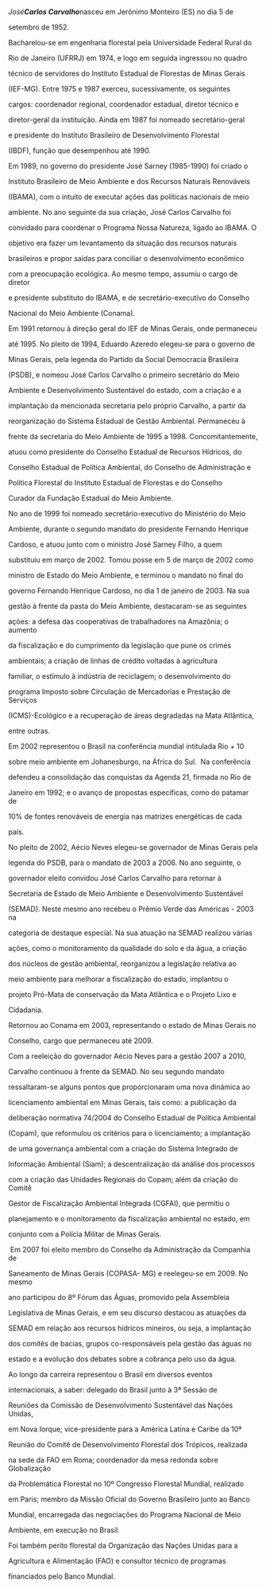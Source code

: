 

 



*José**Carlos Carvalho***nasceu em Jerônimo Monteiro (ES) no dia 5 de

setembro de 1952.



Bacharelou-se em engenharia florestal pela Universidade Federal Rural do

Rio de Janeiro (UFRRJ) em 1974, e logo em seguida ingressou no quadro

técnico de servidores do Instituto Estadual de Florestas de Minas Gerais

(IEF-MG). Entre 1975 e 1987 exerceu, sucessivamente, os seguintes

cargos: coordenador regional, coordenador estadual, diretor técnico e

diretor-geral da instituição. Ainda em 1987 foi nomeado secretário-geral

e presidente do Instituto Brasileiro de Desenvolvimento Florestal

(IBDF), função que desempenhou até 1990.



Em 1989, no governo do presidente José Sarney (1985-1990) foi criado o

Instituto Brasileiro de Meio Ambiente e dos Recursos Naturais Renováveis

(IBAMA), com o intuito de executar ações das políticas nacionais de meio

ambiente. No ano seguinte da sua criação, José Carlos Carvalho foi

convidado para coordenar o Programa Nossa Natureza, ligado ao IBAMA. O

objetivo era fazer um levantamento da situação dos recursos naturais

brasileiros e propor saídas para conciliar o desenvolvimento econômico

com a preocupação ecológica. Ao mesmo tempo, assumiu o cargo de diretor

e presidente substituto do IBAMA, e de secretário-executivo do Conselho

Nacional do Meio Ambiente (Conama). 



Em 1991 retornou à direção geral do IEF de Minas Gerais, onde permaneceu

até 1995. No pleito de 1994, Eduardo Azeredo elegeu-se para o governo de

Minas Gerais, pela legenda do Partido da Social Democracia Brasileira

(PSDB), e nomeou José Carlos Carvalho o primeiro secretário do Meio

Ambiente e Desenvolvimento Sustentável do estado, com a criação e a

implantação da mencionada secretaria pelo próprio Carvalho, a partir da

reorganização do Sistema Estadual de Gestão Ambiental. Permaneceu à

frente da secretaria do Meio Ambiente de 1995 a 1998. Concomitantemente,

atuou como presidente do Conselho Estadual de Recursos Hídricos, do

Conselho Estadual de Política Ambiental, do Conselho de Administração e

Política Florestal do Instituto Estadual de Florestas e do Conselho

Curador da Fundação Estadual do Meio Ambiente.



No ano de 1999 foi nomeado secretário-executivo do Ministério do Meio

Ambiente, durante o segundo mandato do presidente Fernando Henrique

Cardoso, e atuou junto com o ministro José Sarney Filho, a quem

substituiu em março de 2002. Tomou posse em 5 de março de 2002 como

ministro de Estado do Meio Ambiente, e terminou o mandato no final do

governo Fernando Henrique Cardoso, no dia 1 de janeiro de 2003. Na sua

gestão à frente da pasta do Meio Ambiente, destacaram-se as seguintes

ações: a defesa das cooperativas de trabalhadores na Amazônia; o aumento

da fiscalização e do cumprimento da legislação que pune os crimes

ambientais; a criação de linhas de crédito voltadas à agricultura

familiar, o estímulo à indústria de reciclagem; o desenvolvimento do

programa Imposto sobre Circulação de Mercadorias e Prestação de Serviços

(ICMS)-Ecológico e a recuperação de áreas degradadas na Mata Atlântica,

entre outras.



Em 2002 representou o Brasil na conferência mundial intitulada Rio + 10

sobre meio ambiente em Johanesburgo, na África do Sul.  Na conferência

defendeu a consolidação das conquistas da Agenda 21, firmada no Rio de

Janeiro em 1992; e o avanço de propostas específicas, como do patamar de

10% de fontes renováveis de energia nas matrizes energéticas de cada

país.



No pleito de 2002, Aécio Neves elegeu-se governador de Minas Gerais pela

legenda do PSDB, para o mandato de 2003 a 2006. No ano seguinte, o

governador eleito convidou José Carlos Carvalho para retornar à

Secretaria de Estado de Meio Ambiente e Desenvolvimento Sustentável

(SEMAD). Neste mesmo ano recebeu o Prêmio Verde das Américas - 2003 na

categoria de destaque especial. Na sua atuação na SEMAD realizou várias

ações, como o monitoramento da qualidade do solo e da água, a criação

dos núcleos de gestão ambiental, reorganizou a legislação relativa ao

meio ambiente para melhorar a fiscalização do estado, implantou o

projeto Pró-Mata de conservação da Mata Atlântica e o Projeto Lixo e

Cidadania.



Retornou ao Conama em 2003, representando o estado de Minas Gerais no

Conselho, cargo que permaneceu até 2009.



Com a reeleição do governador Aécio Neves para a gestão 2007 a 2010,

Carvalho continuou à frente da SEMAD. No seu segundo mandato

ressaltaram-se alguns pontos que proporcionaram uma nova dinâmica ao

licenciamento ambiental em Minas Gerais, tais como: a publicação da

deliberação normativa 74/2004 do Conselho Estadual de Política Ambiental

(Copam), que reformulou os critérios para o licenciamento; a implantação

de uma governança ambiental com a criação do Sistema Integrado de

Informação Ambiental (Siam); a descentralização da análise dos processos

com a criação das Unidades Regionais do Copam; além da criação do Comitê

Gestor de Fiscalização Ambiental Integrada (CGFAI), que permitiu o

planejamento e o monitoramento da fiscalização ambiental no estado, em

conjunto com a Polícia Militar de Minas Gerais.



 Em 2007 foi eleito membro do Conselho da Administração da Companhia de

Saneamento de Minas Gerais (COPASA- MG) e reelegeu-se em 2009. No mesmo

ano participou do 8º Fórum das Águas, promovido pela Assembleia

Legislativa de Minas Gerais, e em seu discurso destacou as atuações da

SEMAD em relação aos recursos hídricos mineiros, ou seja, a implantação

dos comitês de bacias, grupos co-responsáveis pela gestão das águas no

estado e a evolução dos debates sobre a cobrança pelo uso da água.



Ao longo da carreira representou o Brasil em diversos eventos

internacionais, a saber: delegado do Brasil junto à 3ª Sessão de

Reuniões da Comissão de Desenvolvimento Sustentável das Nações Unidas,

em Nova Iorque; vice-presidente para a América Latina e Caribe da 10ª

Reunião do Comitê de Desenvolvimento Florestal dos Trópicos, realizada

na sede da FAO em Roma; coordenador da mesa redonda sobre Globalização

da Problemática Florestal no 10º Congresso Florestal Mundial, realizado

em Paris; membro da Missão Oficial do Governo Brasileiro junto ao Banco

Mundial, encarregada das negociações do Programa Nacional de Meio

Ambiente, em execução no Brasil.



Foi também perito florestal da Organização das Nações Unidas para a

Agricultura e Alimentação (FAO) e consultor técnico de programas

financiados pelo Banco Mundial.



 



